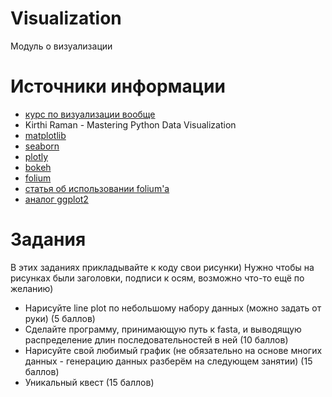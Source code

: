 # Visualization
Модуль о визуализации


# Источники информации
* [курс по визуализации вообще](https://www.coursera.org/learn/datavisualization/home/welcome)
* Kirthi Raman - Mastering Python Data Visualization
* [matplotlib](https://matplotlib.org/)
* [seaborn](https://seaborn.pydata.org/)
* [plotly](https://plot.ly/python/)
* [bokeh](https://docs.bokeh.org/en/latest/index.html)
* [folium](https://python-visualization.github.io/folium/)
* [статья об использовании folium'а](https://proglib.io/p/python-web-map/)
* [аналог ggplot2](https://github.com/yhat/ggpy)


# Задания
В этих заданиях прикладывайте к коду свои рисунки) Нужно чтобы на рисунках
были заголовки, подписи к осям, возможно что-то ещё по желанию)
* Нарисуйте line plot по небольшому набору данных (можно задать от руки)
(5 баллов)
* Сделайте программу, принимающую путь к fasta, и выводящую распределение
длин последовательностей в ней
(10 баллов)
* Нарисуйте свой любимый график (не обязательно на основе многих данных -
генерацию данных разберём на следующем занятии)
(15 баллов)
* Уникальный квест
(15 баллов)
